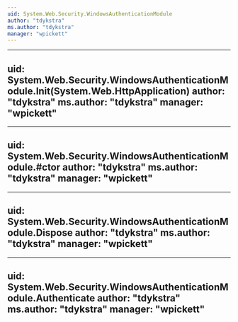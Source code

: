 ```yaml
---
uid: System.Web.Security.WindowsAuthenticationModule
author: "tdykstra"
ms.author: "tdykstra"
manager: "wpickett"
---
```


---
uid: System.Web.Security.WindowsAuthenticationModule.Init(System.Web.HttpApplication)
author: "tdykstra"
ms.author: "tdykstra"
manager: "wpickett"
---

---
uid: System.Web.Security.WindowsAuthenticationModule.#ctor
author: "tdykstra"
ms.author: "tdykstra"
manager: "wpickett"
---

---
uid: System.Web.Security.WindowsAuthenticationModule.Dispose
author: "tdykstra"
ms.author: "tdykstra"
manager: "wpickett"
---

---
uid: System.Web.Security.WindowsAuthenticationModule.Authenticate
author: "tdykstra"
ms.author: "tdykstra"
manager: "wpickett"
---
